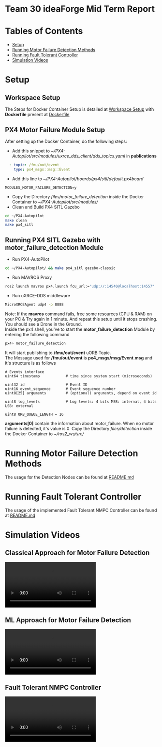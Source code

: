 # Team 30 ideaForge Mid Term Report
# Tables of Contents
 - [Setup](#setup)
 - [Running Motor Failure Detection Methods](#running-motor-failure-detection-methods)
 - [Running Fault Tolerant Controller](#running-fault-tolerant-controller)
 - [Simulation Videos](#simulation-videos)
# Setup
## Workspace Setup
The Steps for Docker Container Setup is detailed at [Workspace Setup](setup/setup.md) with **Dockerfile** present at [Dockerfile](setup/Dockerfile)
## PX4 Motor Failure Module Setup
After setting up the Docker Container, do the following steps:
* Add this snippet to *~/PX4-Autopilot/src/modules/uxrce_dds_client/dds_topics.yaml* in **publications**
```yaml
  - topic: /fmu/out/event
    type: px4_msgs::msg::Event
```
* Add this line to *~/PX4-Autopilot/boards/px4/sitl/default.px4board*
```config
MODULES_MOTOR_FAILURE_DETECTION=y
```
* Copy the Directory *files/motor_failure_detection* inside the Docker Container to *~/PX4-Autopilot/src/modules/*
* Clean and Build PX4 SITL Gazebo
```bash
cd ~/PX4-Autopilot
make clean
make px4_sitl
```
## Running PX4 SITL Gazebo with motor_failure_detection Module
* Run PX4-AutoPilot
```bash
cd ~/PX4-Autopilot/ && make px4_sitl gazebo-classic 
```
* Run MAVROS Proxy
```bash
ros2 launch mavros px4.launch fcu_url:="udp://:14540@localhost:14557"
```
* Run uXRCE-DDS middleware
```bash
MicroXRCEAgent udp4 -p 8888
```
Note: If the **mavros** command fails, free some resources (CPU & RAM) on your PC & Try again in 1 minute. And repeat this setup until it stops crashing.<br />
You should see a Drone in the Ground.<br />
Inside the px4 shell, you've to start the **motor_failure_detection** Module by entering the following command
```bash
px4> motor_failure_detection
```
It will start publishing to **/fmu/out/event** uORB Topic.<br />
The Message used for **/fmu/out/event** is **px4_msgs/msg/Event.msg** and it's structure is as follows
```
# Events interface
uint64 timestamp			# time since system start (microseconds)

uint32 id                   # Event ID
uint16 event_sequence       # Event sequence number
uint8[25] arguments         # (optional) arguments, depend on event id

uint8 log_levels            # Log levels: 4 bits MSB: internal, 4 bits LSB: external

uint8 ORB_QUEUE_LENGTH = 16
```
**arguments[0]** contain the information about motor_failure. When no motor failure is detected, it's value is 0.
Copy the Directory *files/detection* inside the Docker Container to  *~/ros2_ws/src/*<br />
# Running Motor Failure Detection Methods
The usage for the Detection Nodes can be found at [README.md](files/detection/README.md)
# Running Fault Tolerant Controller
The usage of the implemented Fault Tolerant NMPC Controller can be found at [README.md](files/NMPC_Controller/README.md)
# Simulation Videos
## Classical Approach for Motor Failure Detection
<video src="assets/videos/motor_failure_classical_approach.mp4" controls>Classical Approach</video>

## ML Approach for Motor Failure Detection 
<video src="assets/videos/motor_failure_detection_ml.mp4" controls>ML Approach</video>

## Fault Tolerant NMPC Controller
<video src="assets/videos/nmpc_controller.mp4" controls>Fault Tolerant NMPC Controller</video>